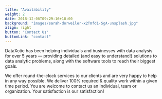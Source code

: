 ```yaml
---
title: "Availability"
weight: 2
date: 2018-12-06T09:29:16+10:00
background: "images/sarah-dorweiler-x2Tmfd1-SgA-unsplash.jpg"
align: right
button: "Contact Us"
buttonLink: "contact"
---
```


DataXotic has been helping individuals and businesses with data analysis for over 5 years — providing detailed (and easy to understand!) solutions to data analytic problems, along with the software tools to reach their biggest goals.

We offer round-the-clock services to our clients and are very happy to help in any way possible. We deliver 100% required & quality work within a given time period. You are welcome to contact us an individual, team or organization. Your satisfaction is our satisfaction!


